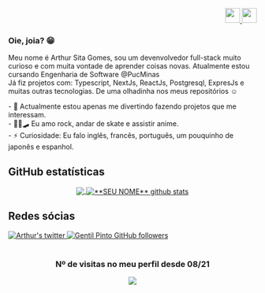 <div align=right>
	<a href="https://github.com/SitaGomes">
		<img width="30" src="https://cdn.jsdelivr.net/gh/hampusborgos/country-flags@main/svg/gb.svg"/>
	</a>
	<a href="https://github.com/SitaGomes/SitaGomes/blob/main/README_FRANCAIS.md">
		<img width="30" src="https://cdn.jsdelivr.net/gh/hampusborgos/country-flags@main/svg/fr.svg"/>
	</a>
</div>

### Oie, joia? 😁
<p>
  Meu nome é Arthur Sita Gomes, sou um devenvolvedor full-stack muito curioso e com muita vontade de aprender coisas novas. Atualmente estou cursando Engenharia de Software @PucMinas
</br>
  Já fiz projetos com: Typescript, NextJs, ReactJs, Postgresql, ExpresJs e muitas outras tecnologias. De uma olhadinha nos meus repositórios ☺
</p>
	
<p align="left">
- 🔭  Actualmente estou apenas me divertindo fazendo projetos que me interessam.
	<br/>
- 👨‍🎤🛹 Eu amo rock, andar de skate e assistir anime.
	<br/>
- ⚡ Curiosidade: Eu falo inglês, francês, português, um pouquinho de japonês e espanhol.
</p>

## GitHub estatísticas
<div align=center>

<a href="https://github.com/Gurupreet">
  <img align="center" src="https://github-readme-stats.vercel.app/api/top-langs/?username=SitaGomes&theme=dracula&hide_langs_below=1" />
</a>

<a href="https://github.com/Gurupreet">
 <img align="center" src="https://github-readme-stats.vercel.app/api?username=SitaGomes&show_icons=true&theme=dracula&line_height=27" alt="**SEU NOME** github stats"/>
</a>

  
</div>

## Redes sócias
<div  style={{display: "flex"}}>
	  <a href="https://twitter.com/ArthurSitaGomes">
	    <img alt="Arthur's twitter" src="https://img.shields.io/badge/-twitter-blue?style=flat-circle&logo=Twitter&logoColor=white&link=https://twitter.com/ArthurSitaGomes">
	  </a>
	  <a href="https://www.linkedin.com/in/arthur-sita-gomes-3683221b3/">
	    <img alt="Gentil Pinto GitHub followers" src="https://img.shields.io/badge/-LinkedIn-blue?style=flat-circle&logo=Linkedin&logoColor=white&link=https://www.linkedin.com/in/arthur-sita-gomes-3683221b3/">
	  </a>
</div>

<br/>

<div align="center">
	
### Nº de visitas no meu perfil desde 08/21

<img alingn="center" src="https://profile-counter.glitch.me/SitaGomes/count.svg" />
</div>
 
